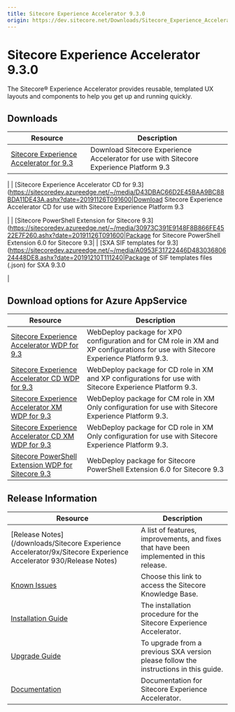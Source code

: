 ```yaml
---
title: Sitecore Experience Accelerator 9.3.0
origin: https://dev.sitecore.net/Downloads/Sitecore_Experience_Accelerator/9x/Sitecore_Experience_Accelerator_930.aspx
---
```



Sitecore Experience Accelerator 9.3.0
=====================================

The Sitecore® Experience Accelerator provides reusable, templated UX layouts and components to help you get up and running quickly.

Downloads
---------

| Resource | Description |
| --- | --- |
| [Sitecore Experience Accelerator for 9.3](https://sitecoredev.azureedge.net/~/media/6F15F11E72D942218F2820108533F691.ashx?date=20191126T091600)|Download Sitecore Experience Accelerator for use with Sitecore Experience Platform 9.3

 |
| [Sitecore Experience Accelerator CD for 9.3](https://sitecoredev.azureedge.net/~/media/D43DBAC66D2E45BAA9BC88BDA11DE43A.ashx?date=20191126T091600|Download Sitecore Experience Accelerator CD for use with Sitecore Experience Platform 9.3

 |
| [Sitecore PowerShell Extension for Sitecore 9.3](https://sitecoredev.azureedge.net/~/media/30973C391E9148F8B866FE4522E7F260.ashx?date=20191126T091600|Package for Sitecore PowerShell Extension 6.0 for Sitecore 9.3|
| [SXA SIF templates for 9.3](https://sitecoredev.azureedge.net/~/media/A0953F31722446D48303680624448DE8.ashx?date=20191210T111240|Package of SIF templates files (.json) for SXA 9.3.0

 |

Download options for Azure AppService
-------------------------------------

| Resource | Description |
| --- | --- |
| [Sitecore Experience Accelerator WDP for 9.3](https://sitecoredev.azureedge.net/~/media/BDB1DF40FC3A4FB3A64C0B8378BA9288.ashx?date=20191126T091540) | WebDeploy package for XP0 configuration and for CM role in XM and XP configurations for use with Sitecore Experience Platform 9.3. |
| [Sitecore Experience Accelerator CD WDP for 9.3](https://sitecoredev.azureedge.net/~/media/B3CF75331A4E4B7E89DEDA151A0D5964.ashx?date=20191126T091539) | WebDeploy package for CD role in XM and XP configurations for use with Sitecore Experience Platform 9.3. |
| [Sitecore Experience Accelerator XM WDP for 9.3](https://sitecoredev.azureedge.net/~/media/7704669A3B06418CAF00F08053D2A2F0.ashx?date=20191126T091540) | WebDeploy package for CM role in XM Only configuration for use with Sitecore Experience Platform 9.3. |
| [Sitecore Experience Accelerator CD XM WDP for 9.3](https://sitecoredev.azureedge.net/~/media/66D1C7AE0D884BA38D16E9A01C2C38E2.ashx?date=20191126T091540) | WebDeploy package for CD role in XM Only configuration for use with Sitecore Experience Platform 9.3. |
| [Sitecore PowerShell Extension WDP for Sitecore 9.3](https://sitecoredev.azureedge.net/~/media/A6BD2B77DEDD44F1BB8E8ED575D24D12.ashx?date=20191126T091540)|WebDeploy package for Sitecore PowerShell Extension 6.0 for Sitecore 9.3|

Release Information
-------------------

| Resource | Description |
| --- | --- |
| [Release Notes](/downloads/Sitecore Experience Accelerator/9x/Sitecore Experience Accelerator 930/Release Notes) | A list of features, improvements, and fixes that have been implemented in this release. |
| [Known Issues](https://kb.sitecore.net/articles/196733) | Choose this link to access the Sitecore Knowledge Base. |
| [Installation Guide](https://sitecoredev.azureedge.net/~/media/3694A9B6CF584A53AADA0993FEAF557C.ashx?date=20200218T150023) | The installation procedure for the Sitecore Experience Accelerator. |
| [Upgrade Guide](https://sitecoredev.azureedge.net/~/media/38B65D623B914C108A56C56FE011BD53.ashx?date=20200330T132701) | To upgrade from a previous SXA version please follow the instructions in this guide. |
| [Documentation](https://doc.sitecore.com/developers/sxa/93/sitecore-experience-accelerator/en/index-en.html) | Documentation for Sitecore Experience Accelerator. |